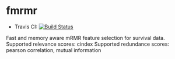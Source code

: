 fmrmr
=====

* Travis CI: [![Build Status](https://travis-ci.org/mllg/fmrmr.svg)](https://travis-ci.org/mllg/fmrmr)


Fast and memory aware mRMR feature selection for survival data.
Supported relevance scores: cindex
Supported redundance scores: pearson correlation, mutual information
